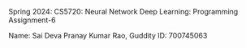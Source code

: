 Spring 2024: CS5720: Neural Network Deep Learning: Programming Assignment-6

Name: Sai Deva Pranay Kumar Rao, Guddity ID: 700745063
